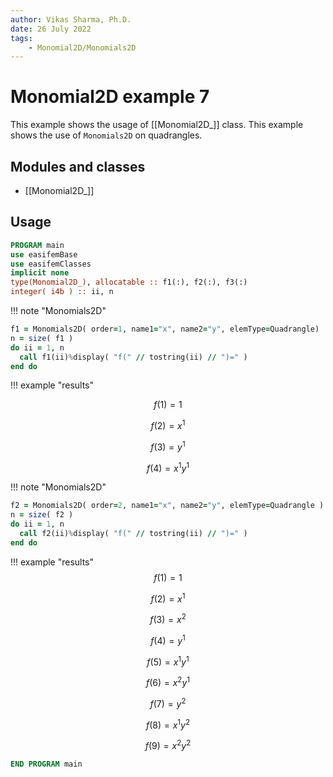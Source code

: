 ```yaml
---
author: Vikas Sharma, Ph.D.
date: 26 July 2022
tags:
    - Monomial2D/Monomials2D
---
```


# Monomial2D example 7

This example shows the usage of [[Monomial2D_]] class. This example shows the use of `Monomials2D` on quadrangles.

## Modules and classes

- [[Monomial2D_]]

## Usage

```fortran
PROGRAM main
use easifemBase
use easifemClasses
implicit none
type(Monomial2D_), allocatable :: f1(:), f2(:), f3(:)
integer( i4b ) :: ii, n
```

!!! note "Monomials2D"

```fortran
f1 = Monomials2D( order=1, name1="x", name2="y", elemType=Quadrangle)
n = size( f1 )
do ii = 1, n
  call f1(ii)%display( "f(" // tostring(ii) // ")=" )
end do
```

!!! example "results"

$$
f(1)=1
$$

$$
f(2)=x^1
$$

$$
f(3)= y^1
$$

$$
f(4)=x^1 y^1
$$

!!! note "Monomials2D"

```fortran
f2 = Monomials2D( order=2, name1="x", name2="y", elemType=Quadrangle )
n = size( f2 )
do ii = 1, n
  call f2(ii)%display( "f(" // tostring(ii) // ")=" )
end do
```

!!! example "results"
$$
f(1)=1
$$

$$
f(2)=x^1
$$

$$
f(3)=x^2
$$

$$
f(4)= y^1
$$

$$
f(5)=x^1 y^1
$$

$$
f(6)=x^2 y^1
$$

$$
f(7)= y^2
$$

$$
f(8)=x^1 y^2
$$

$$
f(9)=x^2 y^2
$$

```fortran
END PROGRAM main
```

